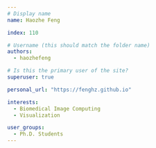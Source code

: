 ```yaml
---
# Display name
name: Haozhe Feng

index: 110

# Username (this should match the folder name)
authors:
  - haozhefeng

# Is this the primary user of the site?
superuser: true

personal_url: "https://fenghz.github.io"

interests:
  - Biomedical Image Computing
  - Visualization

user_groups:
  - Ph.D. Students
---
```

